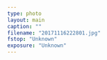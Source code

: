 ```yaml
---
type: photo
layout: main
caption: ""
filename: "20171116222801.jpg"
fstop: "Unknown"
exposure: "Unknown"
---
```

